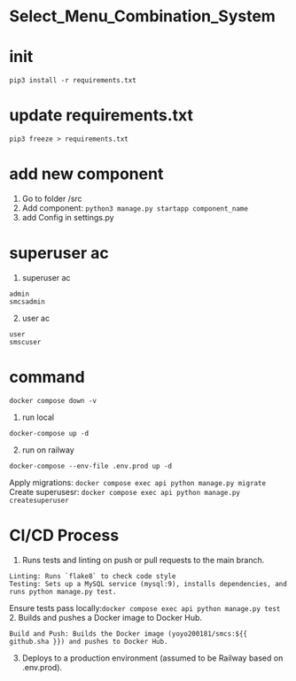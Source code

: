 # Select_Menu_Combination_System

# init
`pip3 install -r requirements.txt`

# update requirements.txt
`pip3 freeze > requirements.txt`

# add new component
1. Go to folder /src
2. Add component: `python3 manage.py startapp component_name`
3. add Config in settings.py

# superuser ac
1. superuser ac
```
admin
smcsadmin
```
2. user ac
```
user
smscuser
```

# command
`docker compose down -v`
1. run local
```
docker-compose up -d
```
2. run on railway
```
docker-compose --env-file .env.prod up -d
```
Apply migrations: `docker compose exec api python manage.py migrate`
Create superusesr: `docker compose exec api python manage.py createsuperuser`

# CI/CD Process
1. Runs tests and linting on push or pull requests to the main branch.
```
Linting: Runs `flake8` to check code style
Testing: Sets up a MySQL service (mysql:9), installs dependencies, and runs python manage.py test.
```
Ensure tests pass locally:`docker compose exec api python manage.py test`
2. Builds and pushes a Docker image to Docker Hub.
```
Build and Push: Builds the Docker image (yoyo200181/smcs:${{ github.sha }}) and pushes to Docker Hub.
```
3. Deploys to a production environment (assumed to be Railway based on .env.prod).